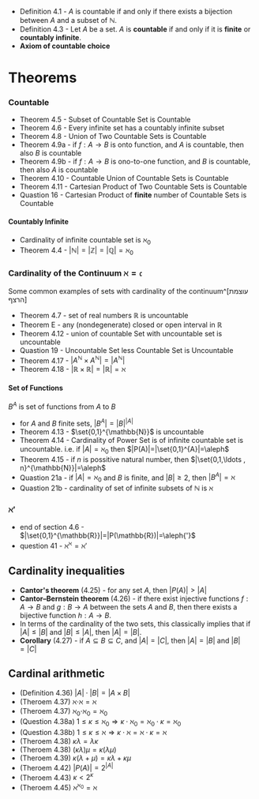 - Definition 4.1 - $A$ is countable if and only if there exists a bijection between $A$ and a subset of $\mathbb{N}$.
- Definition 4.3 - Let $A$ be a set. $A$ is **countable** if and only if it is **finite** or **countably infinite**. 
- **Axiom of countable choice**

# Theorems

### Countable
- Theorem 4.5 - Subset of Countable Set is Countable
- Theorem 4.6 - Every infinite set has a countably infinite subset
- Theorem 4.8 - Union of Two Countable Sets is Countable
- Theorem 4.9a - if $f:A\to B$ is onto function, and $A$ is countable, then also $B$ is countable
- Theorem 4.9b - if $f:A\to B$ is ono-to-one function, and $B$ is countable, then also $A$ is countable
- Theorem 4.10 - Countable Union of Countable Sets is Countable
- Theorem 4.11 - Cartesian Product of Two Countable Sets is Countable
- Quastion 16 - Cartesian Product of **finite** number of Countable Sets is Countable

#### Countably Infinite
- Cardinality of infinite countable set is $\aleph_0$
- Theorem 4.4 - $|\mathbb{N}|=|\mathbb{Z}|=|\mathbb{Q}|=\aleph_0$

### Cardinality of the Continuum $\aleph=\mathfrak c$
Some common examples of sets with cardinality of the continuum^[עוצמת הרצף] 

- Theorem 4.7 - set of real numbers $\mathbb{R}$ is uncountable
- Theorem E - any (nondegenerate) closed or open interval in $\mathbb{R}$
- Theorem 4.12 - union of countable Set with uncountable set is uncountable
- Quastion 19 - Uncountable Set less Countable Set is Uncountable
- Theorem 4.17 -  $|A^{\mathbb{N}} \times A^{\mathbb{N}}|=|A^{\mathbb{N}}|$
- Theorem 4.18 -  $|\mathbb{R} \times\mathbb{R}|=|\mathbb{R}|=\aleph$

#### Set of Functions
$B^A$ is set of functions from $A$ to $B$

- for $A$ and $B$ finite sets, $|B^A|=|B|^{|A|}$ 
- Theorem 4.13 - $\set{0,1}^{\mathbb{N}}$ is uncountable
- Theorem 4.14 - Cardinality of Power Set is of infinite countable set is uncountable. i.e. if $|A|=\aleph_0$ then $|P(A)|=|\set{0,1}^{A}|=\aleph$
- Theorem 4.15 - if $n$ is possitive natural number, then $|\set{0,1,\ldots , n}^{\mathbb{N}}|=\aleph$
- Quastion 21a - if $|A|=\aleph_0$ and $B$ is finite, and $|B|\geq{2}$, then $|B^A|=\aleph$ 
- Quastion 21b - cardinality of set of infinite subsets of $\mathbb{N}$ is $\aleph$

### $\aleph{'}$
- end of section 4.6 - $|\set{0,1}^{\mathbb{R}}|=|P(\mathbb{R})|=\aleph{'}$
-  question 41 - $\aleph^{\aleph}=\aleph'$ 

## Cardinality inequalities

- **Cantor's theorem** (4.25) - for any set $A$, then $|P(A)|>|A|$
- **Cantor–Bernstein theorem** (4.26) - if there exist injective functions $f : A → B$ and $g : B → A$ between the sets $A$ and $B$, then there exists a bijective function $h : A → B$.
- In terms of the cardinality of the two sets, this classically implies that if $|A| ≤ |B|$ and $|B| ≤ |A|$, then $|A|=|B|$.
- **Corollary** (4.27) - if $A\subseteq B \subseteq C$, and $|A|=|C|$, then $|A|=|B|$ and $|B|=|C|$

## Cardinal arithmetic
- (Definition 4.36) $|A|\cdot{|B|}=|A\times{B|}$
- (Theroem 4.37) $\aleph{\cdot{\aleph}}=\aleph$
- (Theroem 4.37) $\aleph_0{\cdot{\aleph_0}}=\aleph_0$
- (Question 4.38a) $1\leq\kappa\leq\aleph_0\Longrightarrow{\kappa\cdot\aleph_0=\aleph_0\cdot\kappa=\aleph_0}$ 
- (Question 4.38b) $1\leq\kappa\leq\aleph\Longrightarrow{\kappa\cdot\aleph=\aleph\cdot\kappa=\aleph}$ 
- (Theroem 4.38) $\kappa\lambda=\lambda\kappa$
- (Theroem 4.38) $(\kappa\lambda)\mu=\kappa(\lambda\mu)$
- (Theroem 4.39) $\kappa(\lambda+\mu)=\kappa\lambda+\kappa\mu$
- (Theroem 4.42) $|P(A)|=2^{|A|}$ 
- (Theroem 4.43) $\kappa<{2^\kappa}$ 
- (Theroem 4.45) $\aleph^{\aleph_0}=\aleph$ 